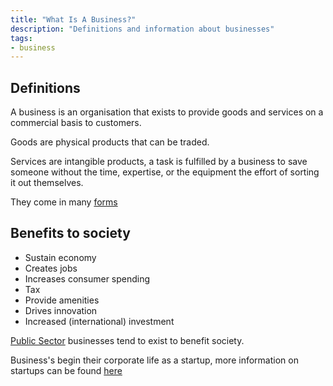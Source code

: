 ```yaml
---
title: "What Is A Business?"
description: "Definitions and information about businesses"
tags:
- business
---
```


## Definitions

A business is an organisation that exists to provide goods and services on a commercial basis to customers.

Goods are physical products that can be traded.

Services are intangible products, a task is fulfilled by a business to save someone without the time, expertise, or the equipment the effort of sorting it out themselves.

They come in many [forms](sixth/Business/Units/fh/DifferentFormsOfBusiness.md)

## Benefits to society
- Sustain economy
- Creates jobs
- Increases consumer spending
- Tax
- Provide amenities
- Drives innovation
- Increased (international) investment

[Public Sector](sixth/Business/Units/fh/PublicSector) businesses tend to exist to benefit society.

Business's begin their corporate life as a startup, more information on startups can be found [here](sixth/Business/Units/fh/WhatIsAStartUp.md)

‎‎
